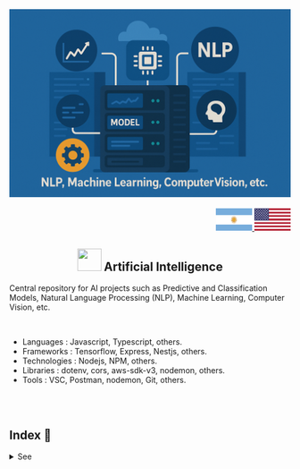 <div align = "center">
    <img src="./doc/assets/img/ia.png" >
</div>

<br>

<div align="right">
     <a href="./translations/README.es.md" target="_blank">
       <img src="./doc/assets/icons/translation/arg-flag.jpg" width="65" height="40" />
   </a>
    <a href="https://github.com/andresWeitzel/Api_Rest_Microservices_Projects" target="_blank">
       <img src="./doc/assets/icons/translation/eeuu-flag.jpg" width="65" height="40" />
   </a>
</div>

<div align="center">

##  <img width="43" height="40" src="./doc/assets/gifs/ia-brain.gif" />  Artificial Intelligence

</div>

Central repository for AI projects such as Predictive and Classification Models, Natural Language Processing (NLP), Machine Learning, Computer Vision, etc.

<br>

 * Languages : Javascript, Typescript, others.
 * Frameworks : Tensorflow, Express, Nestjs, others.
 * Technologies : Nodejs, NPM, others.
 * Libraries : dotenv, cors, aws-sdk-v3, nodemon, others.
 * Tools : VSC, Postman, nodemon, Git, others.

 <br>
 
 <br>

 
<!------Start Index----->

## Index 📜

<details>
 <summary> See </summary>

 <br>

#### 🗂️ Projects

* [MobileNET CNN Tensorflow Module ![(status-completed)](./doc/assets/icons/badges/status-completed.svg)](#mobilenet-cnn-tensorflow-module--)

  <div align="left">
    <img width="27" height="27" src="./doc/assets/icons/devops/png/postman.png" />
    <img width="29" height="27" src="./doc/assets/icons/devops/png/git.png" />
    <img width="27" height="27" src="./doc/assets/icons/backend/javascript-typescript/png/nodejs.png" />
    <img width="27" height="27" src="./doc/assets/icons/backend/others/png/python.png" />
    <img width="27" height="27" src="./doc/assets/icons/artificial-intelligence/png/ia-bot.png" />
    <img width="27" height="27" src="./doc/assets/icons/artificial-intelligence/png/ia-robot.png" />
    <img width="27" height="27" src="./doc/assets/icons/artificial-intelligence/png/ia-human.png" />
  </div>



<br>

</details>

<!------Stop Index----->